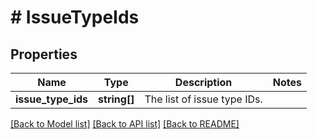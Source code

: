 # # IssueTypeIds

## Properties

Name | Type | Description | Notes
------------ | ------------- | ------------- | -------------
**issue_type_ids** | **string[]** | The list of issue type IDs. |

[[Back to Model list]](../../README.md#models) [[Back to API list]](../../README.md#endpoints) [[Back to README]](../../README.md)
